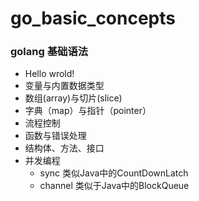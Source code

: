 # go_basic_concepts
### golang 基础语法
- Hello wrold!
- 变量与内置数据类型
- 数组(array)与切片(slice)
- 字典（map）与指针（pointer）
- 流程控制
- 函数与错误处理
- 结构体、方法、接口
- 并发编程
    - sync 类似Java中的CountDownLatch
    - channel 类似于Java中的BlockQueue
